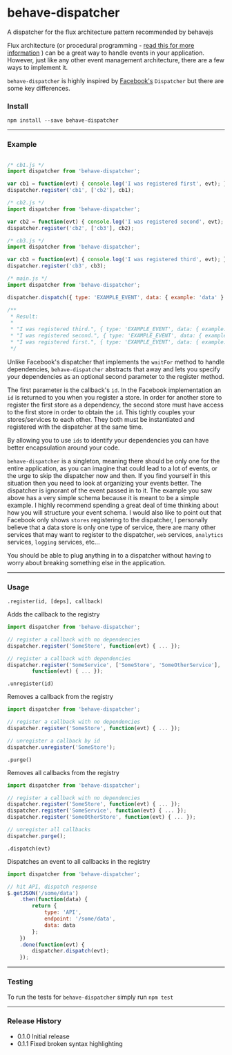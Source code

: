 # behave-dispatcher
A dispatcher for the flux architecture pattern recommended by behavejs

Flux architecture (or procedural programming - [read this for more information](https://neonbrand.com/blog/procedural-programming-vs-object-oriented-programming-a-review/) ) can be a great way to handle events in your application. However, just like any other event management architecture, there are a few ways to implement it.

`behave-dispatcher` is highly inspired by [Facebook's](http://facebook.github.io/flux/docs/dispatcher.html) `Dispatcher` but there are some key differences.

### Install

```shell
npm install --save behave-dispatcher
```
___

### Example

```js

/* cb1.js */
import dispatcher from 'behave-dispatcher';

var cb1 = function(evt) { console.log('I was registered first', evt); };
dispatcher.register('cb1', ['cb2'], cb1);

/* cb2.js */
import dispatcher from 'behave-dispatcher';

var cb2 = function(evt) { console.log('I was registered second', evt); };
dispatcher.register('cb2', ['cb3'], cb2);

/* cb3.js */
import dispatcher from 'behave-dispatcher';

var cb3 = function(evt) { console.log('I was registered third', evt); };
dispatcher.register('cb3', cb3);

/* main.js */
import dispatcher from 'behave-dispatcher';

dispatcher.dispatch({ type: 'EXAMPLE_EVENT', data: { example: 'data' } });

/**
 * Result:
 *
 * "I was registered third.", { type: 'EXAMPLE_EVENT', data: { example: 'data' } }
 * "I was registered second.", { type: 'EXAMPLE_EVENT', data: { example: 'data' } }
 * "I was registered first.", { type: 'EXAMPLE_EVENT', data: { example: 'data' } }
 */
```

Unlike Facebook's dispatcher that implements the `waitFor` method to handle dependencies, `behave-dispatcher` abstracts that away and lets you specify your dependencies as an optional second parameter to the register method.

The first parameter is the callback's `id`. In the Facebook implementation an `id` is returned to you when you register a store. In order for another store to register the first store as a dependency, the second store must have access to the first store in order to obtain the `id`. This tightly couples your stores/services to each other. They both must be instantiated and registered with the dispatcher at the same time.

By allowing you to use `ids` to identify your dependencies you can have better encapsulation around your code.

`behave-dispatcher` is a singleton, meaning there should be only one for the entire application, as you can imagine that could lead to a lot of events, or the urge to skip the dispatcher now and then. If you find yourself in this situation then you need to look at organizing your events better. The dispatcher is ignorant of the event passed in to it. The example you saw above has a very simple schema because it is meant to be a simple example. I highly recommend spending a great deal of time thinking about how you will structure your event schema. I would also like to point out that Facebook only shows `stores` registering to the dispatcher, I personally believe that a data store is only one type of service, there are many other services that may want to register to the dispatcher, `web` services, `analytics` services, `logging` services, etc...

You should be able to plug anything in to a dispatcher without having to worry about breaking something else in the application.
___

### Usage
`.register(id, [deps], callback)`

Adds the callback to the registry

```js
import dispatcher from 'behave-dispatcher';

// register a callback with no dependencies
dispatcher.register('SomeStore', function(evt) { ... });

// register a callback with dependencies
dispatcher.register('SomeService', ['SomeStore', 'SomeOtherService'],
        function(evt) { ... });
```

`.unregister(id)`

Removes a callback from the registry
```js
import dispatcher from 'behave-dispatcher';

// register a callback with no dependencies
dispatcher.register('SomeStore', function(evt) { ... });

// unregister a callback by id
dispatcher.unregister('SomeStore');
```

`.purge()`

Removes all callbacks from the registry

```js
import dispatcher from 'behave-dispatcher';

// register a callback with no dependencies
dispatcher.register('SomeStore', function(evt) { ... });
dispatcher.register('SomeService', function(evt) { ... });
dispatcher.register('SomeOtherStore', function(evt) { ... });

// unregister all callbacks
dispatcher.purge();
```

`.dispatch(evt)`

Dispatches an event to all callbacks in the registry

```js
import dispatcher from 'behave-dispatcher';

// hit API, dispatch response
$.getJSON('/some/data')
    .then(function(data) {
        return {
            type: 'API',
            endpoint: '/some/data',
            data: data
        };
    })
    .done(function(evt) {
        dispatcher.dispatch(evt);
    });
```

___

### Testing
To run the tests for `behave-dispatcher` simply run `npm test`

___

### Release History

- 0.1.0 Initial release
- 0.1.1 Fixed broken syntax highlighting

